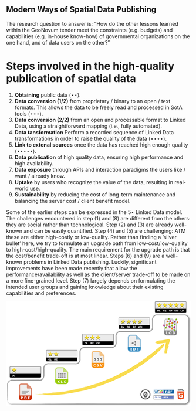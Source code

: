Modern Ways of Spatial Data Publishing
--------------------------------------

The research question to answer is: “How do the other lessons learned within the GeoNovum tender meet the constraints (e.g. budgets) and capabilities (e.g. in-house know-how) of governmental organizations on the one hand, and of data users on the other?”

Steps involved in the high-quality publication of spatial data
==============================================================

  1. **Obtaining** public data (⋆⋆).
  2. **Data conversion (1/2)** from proprietary / binary to an open / text formats.  This allows the data to be freely read and processed in SotA tools (⋆⋆⋆).
  3. **Data conversion (2/2)** from an open and processable format to Linked Data, using a straightforward mapping (i.e., fully automated).
  4. **Data tansformation** Perform a recorded sequence of Linked Data transformations in order to raise the quality of the data (⋆⋆⋆⋆).
  5. **Link to extenal sources** once the data has reached high enough quality (⋆⋆⋆⋆⋆).
  6. **Data publication** of high quality data, ensuring high performance and high availability.
  7. **Data exposure** through APIs and interaction paradigms the users like / want / already know.
  8. **Uptake** by users who recognize the value of the data, resulting in real-world use.
  9. **Sustainability** by reducing the cost of long-term maintenance and balancing the server cost / client benefit model.

Some of the earlier steps can be expressed in the 5⋆ Linked Data model.  The challenges encountered in step (1) and (8) are different from the others: they are social rather than technological.  Step (2) and (3) are already well-known and can be easily quantified.  Step (4) and (5) are challenging: ATM these are either high-costly or low-quality.  Rather than finding a ‘silver bullet’ here, we try to formulate an upgrade path from low-cost/low-quality to high-cost/high-quality.  The main requirement for the upgrade path is that the cost/benefit trade-off is at most linear.  Steps (6) and (9) are a well-known problems in Linked Data publishing.  Luckily, significant improvements have been made recently that allow the performance/availability as well as the client/server trade-off to be made on a more fine-grained level.  Step (7) largely depends on formulating the intended user groups and gaining knowledge about their existing capabilities and preferences.

![](https://raw.githubusercontent.com/geo4web-testbed/topic1-task1/master/img/5star.png "5⋆ Linked Data")
